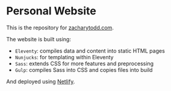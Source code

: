 # Personal Website

This is the repository for [zacharytodd.com](https://zacharytodd.com).

The website is built using:
- `Eleventy`: compiles data and content into static HTML pages
- `Nunjucks`: for templating within Eleventy
- `Sass`: extends CSS for more features and preprocessing
- `Gulp`: compiles Sass into CSS and copies files into build

And deployed using [Netlify](https://netlify.com).
